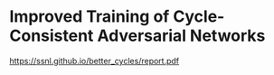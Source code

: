 

<!--
 * @version:
 * @Author:  StevenJokess https://github.com/StevenJokess
 * @Date: 2020-12-26 19:37:58
 * @LastEditors:  StevenJokess https://github.com/StevenJokess
 * @LastEditTime: 2020-12-26 19:38:16
 * @Description:
 * @TODO::
 * @Reference:
-->

# Improved Training of Cycle-Consistent Adversarial Networks


https://ssnl.github.io/better_cycles/report.pdf
